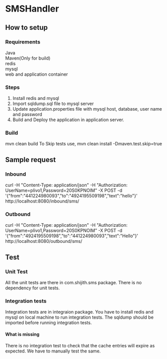 # SMSHandler
## How to setup
### Requirements
Java<br> 
Maven(Only for build)<br> 
redis<br>
mysql<br>
web and application container
### Steps
1. Install redis and mysql 
2. Import sqldump.sql file to mysql server
3. Update application.properties file with mysql host, database, user name and password
4. Build and Deploy the application in application server. 
### Build
mvn clean build
To Skip tests use, mvn clean install -Dmaven.test.skip=true  
## Sample request
### Inbound
curl -H "Content-Type: application/json" -H "Authorization: UserName=plivo1,Password=20S0KPNOIM" -X POST -d '{"from":"441224980093","to":"4924195509198","text":"hello"}' http://localhost:8080/inbound/sms/
### Outbound
curl -H "Content-Type: application/json" -H "Authorization: UserName=plivo1,Password=20S0KPNOIM" -X POST -d '{"from":"4924195509198","to":"441224980093","text":"Hello"}' http://localhost:8080/outbound/sms/
## Test
### Unit Test
All the unit tests are there in com.shijith.sms package. 
There is no dependency for unit tests.

### Integration tests
Integration tests are in integraion package. 
You have to install redis and mysql on local machine to run integration tests. 
The sqldump should be imported before running integration tests. 
#### What is missing
There is no integration test to check that the cache entries will expire as expected. We have to manually test the same.
 
